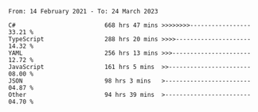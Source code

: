 <!-- [![Top Langs](https://github-readme-stats.vercel.app/api/top-langs/?username=thititongumpun&layout=compact&langs_count=7&theme=prussian)](https://github.com/thititongumpun)
[![Anurag's GitHub stats](https://github-readme-stats.vercel.app/api?username=thititongumpun&hide=stars&show_icons=true&theme=prussian)](https://github.com/thititongumpun) -->

<!--START_SECTION:waka-->

```text
From: 14 February 2021 - To: 24 March 2023

C#                         668 hrs 47 mins >>>>>>>>-----------------   33.21 %
TypeScript                 288 hrs 20 mins >>>>---------------------   14.32 %
YAML                       256 hrs 13 mins >>>----------------------   12.72 %
JavaScript                 161 hrs 5 mins  >>-----------------------   08.00 %
JSON                       98 hrs 3 mins   >------------------------   04.87 %
Other                      94 hrs 39 mins  >------------------------   04.70 %
```

<!--END_SECTION:waka-->

